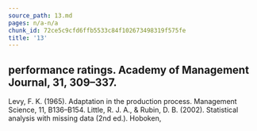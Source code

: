 ```yaml
---
source_path: 13.md
pages: n/a-n/a
chunk_id: 72ce5c9cfd6ffb5533c84f102673498319f575fe
title: '13'
---
```

## performance ratings. Academy of Management Journal, 31, 309–337.

Levy, F. K. (1965). Adaptation in the production process. Management Science, 11, B136–B154. Little, R. J. A., & Rubin, D. B. (2002). Statistical analysis with missing data (2nd ed.). Hoboken,
